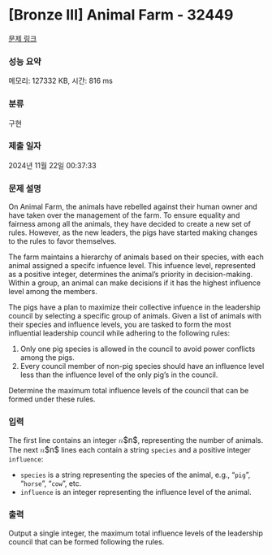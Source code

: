 # [Bronze III] Animal Farm - 32449 

[문제 링크](https://www.acmicpc.net/problem/32449) 

### 성능 요약

메모리: 127332 KB, 시간: 816 ms

### 분류

구현

### 제출 일자

2024년 11월 22일 00:37:33

### 문제 설명

<p>On Animal Farm, the animals have rebelled against their human owner and have taken over the management of the farm. To ensure equality and fairness among all the animals, they have decided to create a new set of rules. However, as the new leaders, the pigs have started making changes to the rules to favor themselves.</p>

<p>The farm maintains a hierarchy of animals based on their species, with each animal assigned a specifc infuence level. This infuence level, represented as a positive integer, determines the animal’s priority in decision-making. Within a group, an animal can make decisions if it has the highest influence level among the members.</p>

<p>The pigs have a plan to maximize their collective infuence in the leadership council by selecting a specific group of animals. Given a list of animals with their species and influence levels, you are tasked to form the most influential leadership council while adhering to the following rules:</p>

<ol>
	<li>Only one pig species is allowed in the council to avoid power conflicts among the pigs.</li>
	<li>Every council member of non-pig species should have an influence level less than the influence level of the only pig’s in the council.</li>
</ol>

<p>Determine the maximum total influence levels of the council that can be formed under these rules.</p>

### 입력 

 <p>The first line contains an integer <mjx-container class="MathJax" jax="CHTML" style="font-size: 109%; position: relative;"><mjx-math class="MJX-TEX" aria-hidden="true"><mjx-mi class="mjx-i"><mjx-c class="mjx-c1D45B TEX-I"></mjx-c></mjx-mi></mjx-math><mjx-assistive-mml unselectable="on" display="inline"><math xmlns="http://www.w3.org/1998/Math/MathML"><mi>n</mi></math></mjx-assistive-mml><span aria-hidden="true" class="no-mathjax mjx-copytext">$n$</span></mjx-container>, representing the number of animals. The next <mjx-container class="MathJax" jax="CHTML" style="font-size: 109%; position: relative;"><mjx-math class="MJX-TEX" aria-hidden="true"><mjx-mi class="mjx-i"><mjx-c class="mjx-c1D45B TEX-I"></mjx-c></mjx-mi></mjx-math><mjx-assistive-mml unselectable="on" display="inline"><math xmlns="http://www.w3.org/1998/Math/MathML"><mi>n</mi></math></mjx-assistive-mml><span aria-hidden="true" class="no-mathjax mjx-copytext">$n$</span></mjx-container> lines each contain a string <code>species</code> and a positive integer <code>influence</code>:</p>

<ul>
	<li><code>species</code> is a string representing the species of the animal, e.g., “<code>pig</code>”, “<code>horse</code>”, “<code>cow</code>”, etc.</li>
	<li><code>influence</code> is an integer representing the influence level of the animal.</li>
</ul>

### 출력 

 <p>Output a single integer, the maximum total influence levels of the leadership council that can be formed following the rules.</p>

